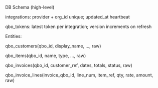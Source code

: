 DB Schema (high-level)

integrations: provider + org_id unique; updated_at heartbeat

qbo_tokens: latest token per integration; version increments on refresh

Entities:

qbo_customers(qbo_id, display_name, …, raw)

qbo_items(qbo_id, name, type, …, raw)

qbo_invoices(qbo_id, customer_ref, dates, totals, status, raw)

qbo_invoice_lines(invoice_qbo_id, line_num, item_ref, qty, rate, amount, raw)
